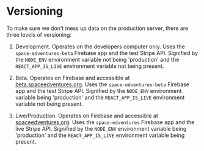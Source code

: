 # Versioning

To make sure we don't mess up data on the production server, there are three levels of versioning:

1. Development. Operates on the developers computer only. Uses the `space-edventures-beta` Firebase app and the test Stripe API. Signified by the `NODE_ENV` environment variable not being 'production' and the `REACT_APP_IS_LIVE` environment variable not being present.

2. Beta. Operates on Firebase and accessible at [beta.spaceedventures.org](https://beta.spaceedventures.org). Uses the `space-edventures-beta` Firebase app and the test Stripe API. Signified by the `NODE_ENV` environment variable being 'production' and the `REACT_APP_IS_LIVE` environment variable not being present.

3. Live/Production. Operates on Firebase and accessible at [spaceedventures.org](https://spaceedventures.org). Uses the `space-edventures` Firebase app and the live Stripe API. Signified by the `NODE_ENV` environment variable being 'production' and the `REACT_APP_IS_LIVE` environment variable being present.
